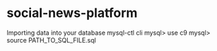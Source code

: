 # social-news-platform

Importing data into your database
    mysql-ctl cli
    mysql> use c9
    mysql> source PATH_TO_SQL_FILE.sql
